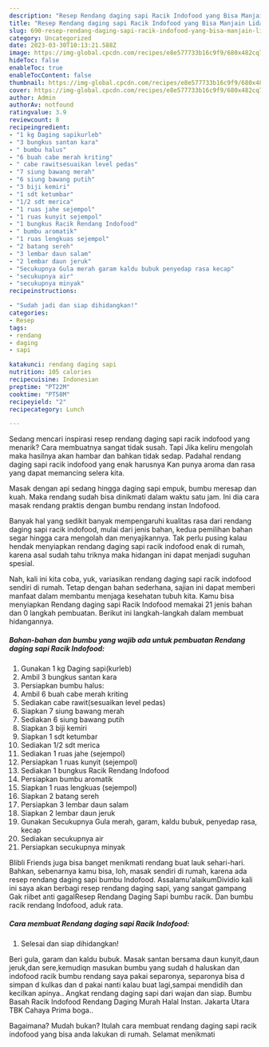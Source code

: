 ```yaml
---
description: "Resep Rendang daging sapi Racik Indofood yang Bisa Manjain Lidah "
title: "Resep Rendang daging sapi Racik Indofood yang Bisa Manjain Lidah "
slug: 690-resep-rendang-daging-sapi-racik-indofood-yang-bisa-manjain-lidah
category: Uncategorized
date: 2023-03-30T10:13:21.588Z
image: https://img-global.cpcdn.com/recipes/e8e577733b16c9f9/680x482cq70/rendang-daging-sapi-racik-indofood-foto-resep-utama.jpg
hideToc: false
enableToc: true
enableTocContent: false
thumbnail: https://img-global.cpcdn.com/recipes/e8e577733b16c9f9/680x482cq70/rendang-daging-sapi-racik-indofood-foto-resep-utama.jpg
cover: https://img-global.cpcdn.com/recipes/e8e577733b16c9f9/680x482cq70/rendang-daging-sapi-racik-indofood-foto-resep-utama.jpg
author: Admin
authorAv: notfound
ratingvalue: 3.9
reviewcount: 8
recipeingredient:
- "1 kg Daging sapikurleb"
- "3 bungkus santan kara"
- " bumbu halus"
- "6 buah cabe merah kriting"
- " cabe rawitsesuaikan level pedas"
- "7 siung bawang merah"
- "6 siung bawang putih"
- "3 biji kemiri"
- "1 sdt ketumbar"
- "1/2 sdt merica"
- "1 ruas jahe sejempol"
- "1 ruas kunyit sejempol"
- "1 bungkus Racik Rendang Indofood"
- " bumbu aromatik"
- "1 ruas lengkuas sejempol"
- "2 batang sereh"
- "3 lembar daun salam"
- "2 lembar daun jeruk"
- "Secukupnya Gula merah garam kaldu bubuk penyedap rasa kecap"
- "secukupnya air"
- "secukupnya minyak"
recipeinstructions:

- "Sudah jadi dan siap dihidangkan!"
categories:
- Resep
tags:
- rendang
- daging
- sapi

katakunci: rendang daging sapi 
nutrition: 105 calories
recipecuisine: Indonesian
preptime: "PT22M"
cooktime: "PT58M"
recipeyield: "2"
recipecategory: Lunch

---
```



Sedang mencari inspirasi resep rendang daging sapi racik indofood yang menarik? Cara membuatnya sangat tidak susah. Tapi Jika keliru mengolah maka hasilnya akan hambar dan bahkan tidak sedap. Padahal rendang daging sapi racik indofood yang enak harusnya Kan punya aroma dan rasa yang dapat memancing selera kita.


Masak dengan api sedang hingga daging sapi empuk, bumbu meresap dan kuah. Maka rendang sudah bisa dinikmati dalam waktu satu jam. Ini dia cara masak rendang praktis dengan bumbu rendang instan Indofood.

Banyak hal yang sedikit banyak mempengaruhi kualitas rasa dari rendang daging sapi racik indofood, mulai dari jenis bahan, kedua pemilihan bahan segar hingga cara mengolah dan menyajikannya. Tak perlu pusing kalau hendak menyiapkan rendang daging sapi racik indofood enak di rumah, karena asal sudah tahu triknya maka hidangan ini dapat menjadi suguhan spesial.


Nah, kali ini kita coba, yuk, variasikan rendang daging sapi racik indofood sendiri di rumah. Tetap dengan bahan sederhana, sajian ini dapat memberi manfaat dalam membantu menjaga kesehatan tubuh kita. Kamu bisa menyiapkan Rendang daging sapi Racik Indofood memakai 21 jenis bahan dan 0 langkah pembuatan. Berikut ini langkah-langkah dalam membuat hidangannya.

<!--inarticleads1-->

##### Bahan-bahan dan bumbu yang wajib ada untuk pembuatan Rendang daging sapi Racik Indofood:

1. Gunakan 1 kg Daging sapi(kurleb)
1. Ambil 3 bungkus santan kara
1. Persiapkan  bumbu halus:
1. Ambil 6 buah cabe merah kriting
1. Sediakan  cabe rawit(sesuaikan level pedas)
1. Siapkan 7 siung bawang merah
1. Sediakan 6 siung bawang putih
1. Siapkan 3 biji kemiri
1. Siapkan 1 sdt ketumbar
1. Sediakan 1/2 sdt merica
1. Sediakan 1 ruas jahe (sejempol)
1. Persiapkan 1 ruas kunyit (sejempol)
1. Sediakan 1 bungkus Racik Rendang Indofood
1. Persiapkan  bumbu aromatik
1. Siapkan 1 ruas lengkuas (sejempol)
1. Siapkan 2 batang sereh
1. Persiapkan 3 lembar daun salam
1. Siapkan 2 lembar daun jeruk
1. Gunakan Secukupnya Gula merah, garam, kaldu bubuk, penyedap rasa, kecap
1. Sediakan secukupnya air
1. Persiapkan secukupnya minyak


Blibli Friends juga bisa banget menikmati rendang buat lauk sehari-hari. Bahkan, sebenarnya kamu bisa, loh, masak sendiri di rumah, karena ada resep rendang daging sapi bumbu Indofood. Assalamu&#39;alaikumDividio kali ini saya akan berbagi resep rendang daging sapi, yang sangat gampang Gak riibet anti gagalResep Rendang Daging Sapi bumbu racik. Dan bumbu racik rendang Indofood, aduk rata. 

<!--inarticleads2-->

##### Cara membuat Rendang daging sapi Racik Indofood:


1. Selesai dan siap dihidangkan!

Beri gula, garam dan kaldu bubuk. Masak santan bersama daun kunyit,daun jeruk,dan sere,kemudiqn masukan bumbu yang sudah d haluskan dan indofood racik bumbu rendang saya pakai separonya, separonya bisa d simpan d kulkas dan d pakai nanti kalau buat lagi,sampai mendidih dan kecilkan apinya.. Angkat rendang daging sapi dari wajan dan siap. Bumbu Basah Racik Indofood Rendang Daging Murah Halal Instan. Jakarta Utara TBK Cahaya Prima boga.. 

Bagaimana? Mudah bukan? Itulah cara membuat rendang daging sapi racik indofood yang bisa anda lakukan di rumah. Selamat menikmati
